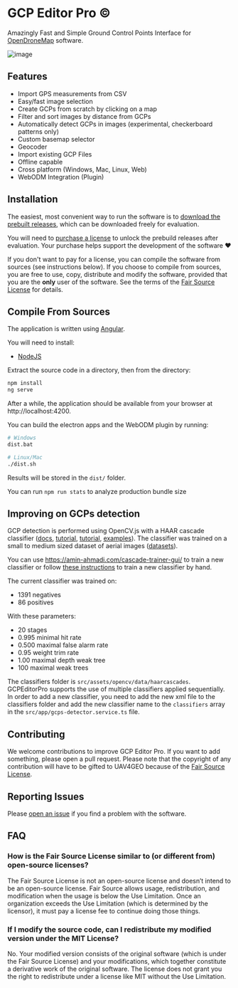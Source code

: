 # GCP Editor Pro ©

Amazingly Fast and Simple Ground Control Points Interface for [OpenDroneMap](https://opendronemap.org) software.

![image](https://user-images.githubusercontent.com/1951843/80494281-7e63dd00-8934-11ea-9176-75e37db5bb97.png)

## Features

- Import GPS measurements from CSV
- Easy/fast image selection
- Create GCPs from scratch by clicking on a map
- Filter and sort images by distance from GCPs
- Automatically detect GCPs in images (experimental, checkerboard patterns only)
- Custom basemap selector
- Geocoder
- Import existing GCP Files
- Offline capable
- Cross platform (Windows, Mac, Linux, Web)
- WebODM Integration (Plugin)

## Installation

The easiest, most convenient way to run the software is to [download the prebuilt releases](https://uav4geo.com/software/gcpeditorpro), which can be downloaded freely for evaluation. 

You will need to [purchase a license](https://uav4geo.com/software/gcpeditorpro#buy) to unlock the prebuild releases after evaluation. Your purchase helps support the development of the software ❤

If you don't want to pay for a license, you can compile the software from sources (see instructions below). If you choose to compile from sources, you are free to use, copy, distribute and modify the software, provided that you are the **only** user of the software. See the terms of the [Fair Source License](https://github.com/uav4geo/GCPEditorPro/blob/master/LICENSE) for details.

## Compile From Sources

The application is written using [Angular](https://angular.io).

You will need to install:
 * [NodeJS](https://nodejs.org/en/)
 
Extract the source code in a directory, then from the directory:

```bash
npm install
ng serve
```

After a while, the application should be available from your browser at http://localhost:4200.

You can build the electron apps and the WebODM plugin by running:

```bash
# Windows
dist.bat

# Linux/Mac
./dist.sh
```

Results will be stored in the `dist/` folder.

You can run `npm run stats` to analyze production bundle size

## Improving on GCPs detection

GCP detection is performed using OpenCV.js with a HAAR cascade classifier ([docs](https://docs.opencv.org/3.4/db/d28/tutorial_cascade_classifier.html), [tutorial](https://medium.com/analytics-vidhya/haar-cascades-explained-38210e57970d), [tutorial](https://stackabuse.com/object-detection-with-opencv-python-using-a-haar-cascade-classifier/), [examples](https://github.com/opencv/opencv/tree/master/data/haarcascades)). The classifier was trained on a small to medium sized dataset of aerial images ([datasets](https://www.opendronemap.org/odm/datasets/)). 

You can use https://amin-ahmadi.com/cascade-trainer-gui/ to train a new classifier or follow [these instructions](https://docs.opencv.org/4.x/dc/d88/tutorial_traincascade.html) to train a new classifier by hand.

The current classifier was trained on:
 - 1391 negatives 
 - 86 positives

With these parameters:
 - 20 stages
 - 0.995 minimal hit rate
 - 0.500 maximal false alarm rate
 - 0.95 weight trim rate
 - 1.00 maximal depth weak tree
 - 100 maximal weak trees

The classifiers folder is `src/assets/opencv/data/haarcascades`. GCPEditorPro supports the use of multiple classifiers applied sequentially. In order to add a new classifier, you need to add the new xml file to the classifiers folder and add the new classifier name to the `classifiers` array in the `src/app/gcps-detector.service.ts` file.

## Contributing

We welcome contributions to improve GCP Editor Pro. If you want to add something, please open a pull request. Please note that the copyright of any contribution will have to be gifted to UAV4GEO because of the [Fair Source License](https://github.com/uav4geo/GCPEditorPro/blob/master/LICENSE).

## Reporting Issues

Please [open an issue](https://github.com/uav4geo/GCPEditorPro/issues) if you find a problem with the software.

## FAQ

### How is the Fair Source License similar to (or different from) open-source licenses?

The Fair Source License is not an open-source license and doesn’t intend to be an open-source license. Fair Source allows usage, redistribution, and modification when the usage is below the Use Limitation. Once an organization exceeds the Use Limitation (which is determined by the licensor), it must pay a license fee to continue doing those things.

### If I modify the source code, can I redistribute my modified version under the MIT License?

No. Your modified version consists of the original software (which is under the Fair Source License) and your modifications, which together constitute a derivative work of the original software. The license does not grant you the right to redistribute under a license like MIT without the Use Limitation.






